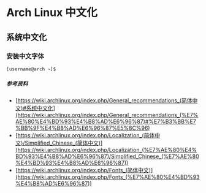 # Arch Linux 中文化 

## 系统中文化

### 安装中文字体

```bash
[username@arch ~]$ 
```

##### 参考资料

  - [https://wiki.archlinux.org/index.php/General_recommendations_(简体中文)#系统中文化](https://wiki.archlinux.org/index.php/General_recommendations_(%E7%AE%80%E4%BD%93%E4%B8%AD%E6%96%87)#%E7%B3%BB%E7%BB%9F%E4%B8%AD%E6%96%87%E5%8C%96)
  - [https://wiki.archlinux.org/index.php/Localization_(简体中文)/Simplified_Chinese_(简体中文)](https://wiki.archlinux.org/index.php/Localization_(%E7%AE%80%E4%BD%93%E4%B8%AD%E6%96%87)/Simplified_Chinese_(%E7%AE%80%E4%BD%93%E4%B8%AD%E6%96%87))
  - [https://wiki.archlinux.org/index.php/Fonts_(简体中文)](https://wiki.archlinux.org/index.php/Fonts_(%E7%AE%80%E4%BD%93%E4%B8%AD%E6%96%87))
